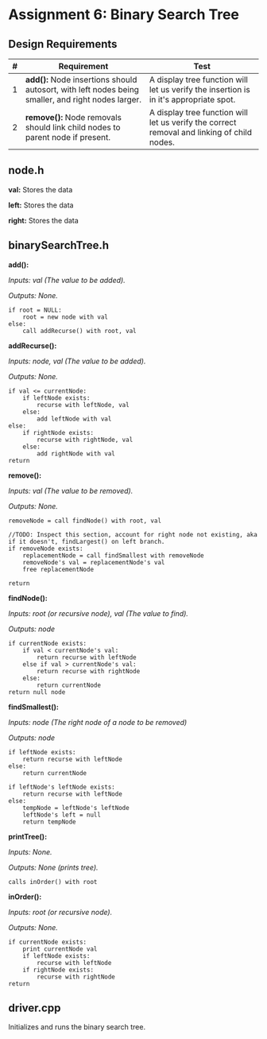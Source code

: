 # Assignment 6: Binary Search Tree

## Design Requirements
|#|Requirement|Test|
|-|-----------|----|
|1|**add():** Node insertions should autosort, with left nodes being smaller, and right nodes larger.|A display tree function will let us verify the insertion is in it's appropriate spot.|
|2|**remove():** Node removals should link child nodes to parent node if present.|A display tree function will let us verify the correct removal and linking of child nodes.|

## node.h
**val:** Stores the data

**left:** Stores the data

**right:** Stores the data

## binarySearchTree.h
**add():**

*Inputs: val (The value to be added).*

*Outputs: None.*

    if root = NULL:
        root = new node with val
    else:
        call addRecurse() with root, val

**addRecurse():**

*Inputs: node, val (The value to be added).*

*Outputs: None.*

    if val <= currentNode:
        if leftNode exists:
            recurse with leftNode, val
        else:
            add leftNode with val
    else:
        if rightNode exists:
            recurse with rightNode, val
        else:
            add rightNode with val
    return

**remove():**

*Inputs: val (The value to be removed).*

*Outputs: None.*

    removeNode = call findNode() with root, val

    //TODO: Inspect this section, account for right node not existing, aka if it doesn't, findLargest() on left branch.
    if removeNode exists:
        replacementNode = call findSmallest with removeNode
        removeNode's val = replacementNode's val
        free replacementNode
        
    return

**findNode():**

*Inputs: root (or recursive node), val (The value to find).*

*Outputs: node*

    if currentNode exists:
        if val < currentNode's val:
            return recurse with leftNode
        else if val > currentNode's val:
            return recurse with rightNode
        else:
            return currentNode
    return null node

**findSmallest():**

*Inputs: node (The right node of a node to be removed)*

*Outputs: node*

    if leftNode exists:
        return recurse with leftNode
    else:
        return currentNode

    if leftNode's leftNode exists:
        return recurse with leftNode
    else:
        tempNode = leftNode's leftNode
        leftNode's left = null
        return tempNode

**printTree():**

*Inputs: None.*

*Outputs: None (prints tree).*

    calls inOrder() with root

**inOrder():**

*Inputs: root (or recursive node).*

*Outputs: None.*

    if currentNode exists:
        print currentNode val
        if leftNode exists:
            recurse with leftNode
        if rightNode exists:
            recurse with rightNode
    return

## driver.cpp
Initializes and runs the binary search tree.